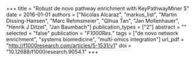 +++
title = "Robust de novo pathway enrichment with KeyPathwayMiner 5"
date = 2016-01-01
authors = ["Nicolas Alcaraz", "markus_list", "Martin Dissing-Hansen", "Marc Rehmsmeier", "Qihua Tan", "Jan Mollenhauer", "Henrik J Ditzel", "Jan Baumbach"]
publication_types = ["2"]
abstract = ""
selected = "false"
publication = "*F1000Res.*"
tags = ["de novo network enrichment", "systems biomedicine", "multi-omics integration"]
url_pdf = "http://f1000research.com/articles/5-1531/v1"
doi = "10.12688/f1000research.9054.1"
+++

